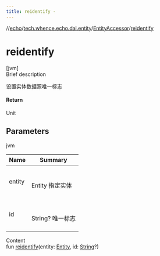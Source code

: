 ```yaml
---
title: reidentify -
---
```

//[echo](../../index.md)/[tech.whence.echo.dal.entity](../index.md)/[EntityAccessor](index.md)/[reidentify](reidentify.md)



# reidentify  
[jvm]  
Brief description  


设置实体数据源唯一标志



#### Return  


Unit



## Parameters  
  
jvm  
  
|  Name|  Summary| 
|---|---|
| entity| <br><br>Entity 指定实体<br><br>
| id| <br><br>String? 唯一标志<br><br>
  
  
Content  
fun [reidentify](reidentify.md)(entity: [Entity](../-entity/index.md), id: [String](https://kotlinlang.org/api/latest/jvm/stdlib/kotlin/-string/index.html)?)  



